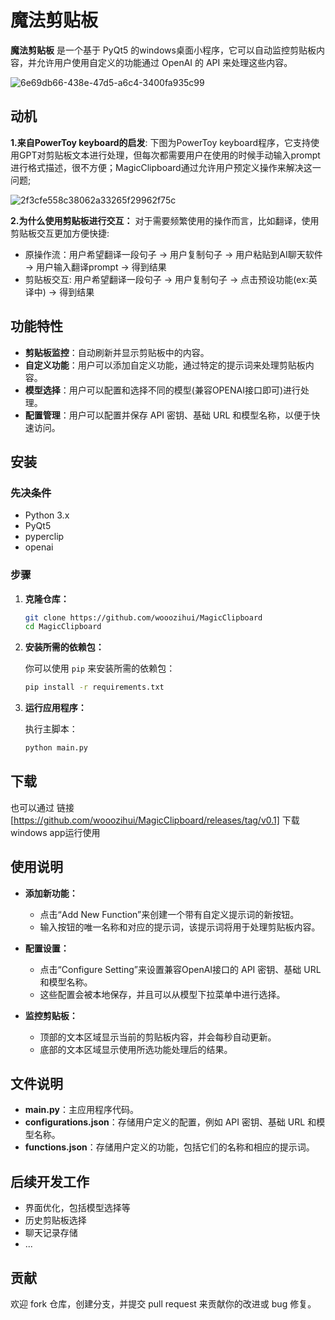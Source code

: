 # 魔法剪贴板

**魔法剪贴板** 是一个基于 PyQt5 的windows桌面小程序，它可以自动监控剪贴板内容，并允许用户使用自定义的功能通过 OpenAI 的 API 来处理这些内容。

![6e69db66-438e-47d5-a6c4-3400fa935c99](https://github.com/user-attachments/assets/1ec11d19-eb97-4e7b-902b-fb74e3775e13)

## 动机

**1.来自PowerToy keyboard的启发**: 下图为PowerToy keyboard程序，它支持使用GPT对剪贴板文本进行处理，但每次都需要用户在使用的时候手动输入prompt进行格式描述，很不方便；MagicClipboard通过允许用户预定义操作来解决这一问题;

![2f3cfe558c38062a33265f29962f75c](https://github.com/user-attachments/assets/1e47dad0-7372-41e4-9d1f-0a52fde31062)


**2.为什么使用剪贴板进行交互：** 对于需要频繁使用的操作而言，比如翻译，使用剪贴板交互更加方便快捷:

- 原操作流：用户希望翻译一段句子 -> 用户复制句子 -> 用户粘贴到AI聊天软件 -> 用户输入翻译prompt -> 得到结果
- 剪贴板交互: 用户希望翻译一段句子 -> 用户复制句子 -> 点击预设功能(ex:英译中) -> 得到结果

## 功能特性

- **剪贴板监控**：自动刷新并显示剪贴板中的内容。
- **自定义功能**：用户可以添加自定义功能，通过特定的提示词来处理剪贴板内容。
- **模型选择**：用户可以配置和选择不同的模型(兼容OPENAI接口即可)进行处理。
- **配置管理**：用户可以配置并保存 API 密钥、基础 URL 和模型名称，以便于快速访问。

## 安装

### 先决条件

- Python 3.x
- PyQt5
- pyperclip
- openai

### 步骤

1. **克隆仓库：**

   ```bash
   git clone https://github.com/wooozihui/MagicClipboard
   cd MagicClipboard
   ```

2. **安装所需的依赖包：**

   你可以使用 `pip` 来安装所需的依赖包：

   ```bash
   pip install -r requirements.txt
   ```

3. **运行应用程序：**

   执行主脚本：

   ```bash
   python main.py
   ```

## 下载

也可以通过 链接[https://github.com/wooozihui/MagicClipboard/releases/tag/v0.1] 下载windows app运行使用

## 使用说明

- **添加新功能：**
  - 点击“Add New Function”来创建一个带有自定义提示词的新按钮。
  - 输入按钮的唯一名称和对应的提示词，该提示词将用于处理剪贴板内容。

- **配置设置：**
  - 点击“Configure Setting”来设置兼容OpenAI接口的 API 密钥、基础 URL 和模型名称。
  - 这些配置会被本地保存，并且可以从模型下拉菜单中进行选择。

- **监控剪贴板：**
  - 顶部的文本区域显示当前的剪贴板内容，并会每秒自动更新。
  - 底部的文本区域显示使用所选功能处理后的结果。

## 文件说明

- **main.py**：主应用程序代码。
- **configurations.json**：存储用户定义的配置，例如 API 密钥、基础 URL 和模型名称。
- **functions.json**：存储用户定义的功能，包括它们的名称和相应的提示词。

## 后续开发工作

- 界面优化，包括模型选择等
- 历史剪贴板选择
- 聊天记录存储
- ...

## 贡献

欢迎 fork 仓库，创建分支，并提交 pull request 来贡献你的改进或 bug 修复。


